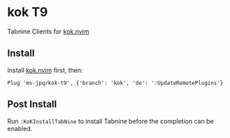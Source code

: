# kok T9

Tabnine Clients for [kok.nvim](https://github.com/ms-jpq/kok.nvim)

## Install

Install [kok.nvim](https://github.com/ms-jpq/kok.nvim) first, then:

```VimL
Plug 'ms-jpq/kok-t9', {'branch': 'kok', 'do': ':UpdateRemotePlugins'}
```

## Post Install

Run `:KoKInstallTabNine` to install Tabnine before the completion can be enabled.
